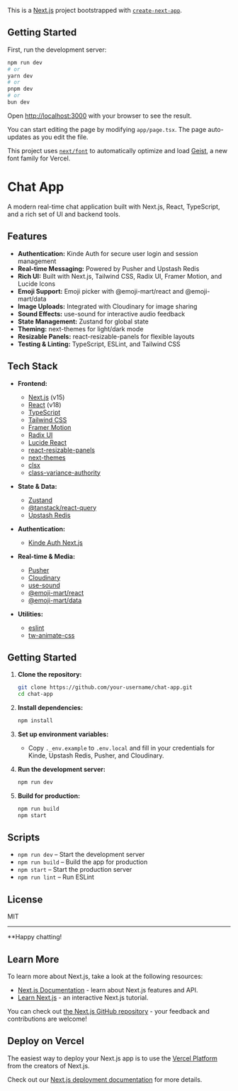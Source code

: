 This is a [Next.js](https://nextjs.org) project bootstrapped with [`create-next-app`](https://nextjs.org/docs/app/api-reference/cli/create-next-app).

## Getting Started

First, run the development server:

```bash
npm run dev
# or
yarn dev
# or
pnpm dev
# or
bun dev
```

Open [http://localhost:3000](http://localhost:3000) with your browser to see the result.

You can start editing the page by modifying `app/page.tsx`. The page auto-updates as you edit the file.

This project uses [`next/font`](https://nextjs.org/docs/app/building-your-application/optimizing/fonts) to automatically optimize and load [Geist](https://vercel.com/font), a new font family for Vercel.

# Chat App

A modern real-time chat application built with Next.js, React, TypeScript, and a rich set of UI and backend tools.

## Features

- **Authentication:** Kinde Auth for secure user login and session management
- **Real-time Messaging:** Powered by Pusher and Upstash Redis
- **Rich UI:** Built with Next.js, Tailwind CSS, Radix UI, Framer Motion, and Lucide Icons
- **Emoji Support:** Emoji picker with @emoji-mart/react and @emoji-mart/data
- **Image Uploads:** Integrated with Cloudinary for image sharing
- **Sound Effects:** use-sound for interactive audio feedback
- **State Management:** Zustand for global state
- **Theming:** next-themes for light/dark mode
- **Resizable Panels:** react-resizable-panels for flexible layouts
- **Testing & Linting:** TypeScript, ESLint, and Tailwind CSS

## Tech Stack

- **Frontend:**  
  - [Next.js](https://nextjs.org/) (v15)
  - [React](https://react.dev/) (v18)
  - [TypeScript](https://www.typescriptlang.org/)
  - [Tailwind CSS](https://tailwindcss.com/)
  - [Framer Motion](https://www.framer.com/motion/)
  - [Radix UI](https://www.radix-ui.com/)
  - [Lucide React](https://lucide.dev/)
  - [react-resizable-panels](https://github.com/bvaughn/react-resizable-panels)
  - [next-themes](https://github.com/pacocoursey/next-themes)
  - [clsx](https://github.com/lukeed/clsx)
  - [class-variance-authority](https://cva.style/)

- **State & Data:**  
  - [Zustand](https://zustand-demo.pmnd.rs/)
  - [@tanstack/react-query](https://tanstack.com/query/latest)
  - [Upstash Redis](https://upstash.com/)

- **Authentication:**  
  - [Kinde Auth Next.js](https://kinde.com/)

- **Real-time & Media:**  
  - [Pusher](https://pusher.com/)
  - [Cloudinary](https://cloudinary.com/)
  - [use-sound](https://github.com/joshwcomeau/use-sound)
  - [@emoji-mart/react](https://github.com/missive/emoji-mart)
  - [@emoji-mart/data](https://github.com/missive/emoji-mart)

- **Utilities:**  
  - [eslint](https://eslint.org/)
  - [tw-animate-css](https://github.com/justinmahar/tw-animate-css)

## Getting Started

1. **Clone the repository:**
   ```sh
   git clone https://github.com/your-username/chat-app.git
   cd chat-app
   ```

2. **Install dependencies:**
   ```sh
   npm install
   ```

3. **Set up environment variables:**
   - Copy `._env.example` to `.env.local` and fill in your credentials for Kinde, Upstash Redis, Pusher, and Cloudinary.

4. **Run the development server:**
   ```sh
   npm run dev
   ```

5. **Build for production:**
   ```sh
   npm run build
   npm start
   ```

## Scripts

- `npm run dev` – Start the development server
- `npm run build` – Build the app for production
- `npm start` – Start the production server
- `npm run lint` – Run ESLint

## License

MIT

---

**Happy chatting!

## Learn More

To learn more about Next.js, take a look at the following resources:

- [Next.js Documentation](https://nextjs.org/docs) - learn about Next.js features and API.
- [Learn Next.js](https://nextjs.org/learn) - an interactive Next.js tutorial.

You can check out [the Next.js GitHub repository](https://github.com/vercel/next.js) - your feedback and contributions are welcome!

## Deploy on Vercel

The easiest way to deploy your Next.js app is to use the [Vercel Platform](https://vercel.com/new?utm_medium=default-template&filter=next.js&utm_source=create-next-app&utm_campaign=create-next-app-readme) from the creators of Next.js.

Check out our [Next.js deployment documentation](https://nextjs.org/docs/app/building-your-application/deploying) for more details.
